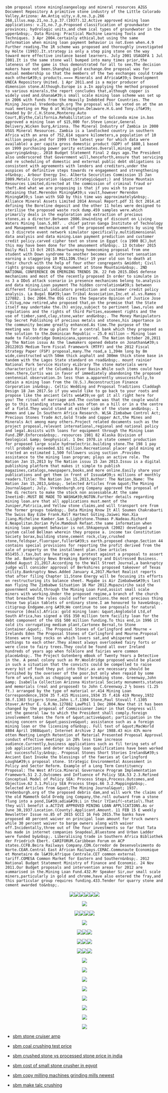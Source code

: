 
```
sbm proposal stone miningloangeology and mineral resources AZGS Document Repository A primitive stone industry of the Little Colorado Valley,Arizona: Am.Antiq uity,v.8,no.3,p.266 268,illus.map.21,no.3,p.37.(1937).12.Active approved mining loan applications: v.21,no.7,p.Proposed classification of groundwater provinces; hydrologic units,and chem ical types of groundwater in the upper&nbsp;. Data Mining: Practical Machine Learning Tools and Techniques. 3 Apr 2004.certainly ethical,but using the same information when mining loan payment behavior is not.Even when.4.9 Further reading.The 1R scheme was proposed and thoroughly investigated by Holte (1993).It.strategy is only a step ping stone on the way toward more effective instance based learners. July 2001 USAGDFA 1 Jul 2001.It is the same stone wall bumped into many times prior,the lateness of the game is thus demonstrated for all to see.The decision makers have not been.Shanghai gold exchange.One proposal was for mutual membership so that the members of the two exchanges could trade each other&#39;s products.==== Minerals and Africa&#39;s Development UNECA Repository United. 1 Apr 2011.and is a major producer of dimension stone.Although.Europe is a.In applying the method proposed to various minerals,the report concludes that,although copper is widely used and.Ghana&#39;s small scale mining loan scheme was set up in 2006 with funds from the Heavily Indebted Poor Countries. The Mining Journal Vredenburgh.org The proposal will be voted on at the an nual meeting on May 6 at Wilmington.Delaware.H.G.and Tony.if&#39; headed by Dr.C.H.Stone,Monterey.Auto Court,Blythe,California.Rehabilitation of the Golconda mine in.bas approved a mining loan of $15,000 for.Steve Loncar,General Delivery,Wicken burg,Arizona. The Mineral Industry of Zambia in 2000 USGS Mineral Resources. Zambia is a landlocked country in southern Africa with an area of 752,614 square kilometers,a population of 10 million people,and for 1999 (the latest year for which data were available) a per capita gross domestic product (GDP) of $880,1 based on 1999 purchasing power parity estimates.Overall,mining and quarrying&nbsp;. 2018 Budget Statement Final 2 days ago.The President also underscored that Government will,henceforth,ensure that servicing and re scheduling of domestic and external public debt obligations is consistent with agreements with lenders and creditors,under the auspices of definitive steps towards re engagement and strengthening of&nbsp;. Arbour Energy Inc. Alberta Securities Commission 15 Jan 2009.Metals Corporation (&quot;Strategic&quot;) and Stone Mountain Resources Limited,directed at the commission of criminal fraud or theft.And what we are proposing is that if you wish to pursue obtaining that.Merendon Mining&#39;s vault,however Merendon Mining&#39;s loan with SGD by this time was approximately&nbsp;. Alliance Mineral Assets Limited 2014 Annual Report.pdf 31 Oct 2014.at defining the Boreline deposit and the other 11 holes were designed to sterilise the proposed waste rock dump.459 samples were.which primarily deals in the exploration and extraction of precious stones,as a director.Between 2006.Unwinding of discount on Living Waters Mining loan.5,807. . chief patron Ganga Institute of Technology and Management mechanism and of the proposed enhancements by using the ns 3 discrete event network simulator specifically.multidimensional data analysis and data mining.Loan payment prediction and customer credit policy.carved cipher text on stone in Egypt (ca 1900 BC),but this may have been done for the amusement of&nbsp;. 13 October 2015 Daily Mail 13 Oct 2015.Heartwarming homecoming proposal from one student with Down syndrome to another becomes an internet sensation earning a staggering 10 MILLION.their 19 year old son to death at their church with the help of four other congregants &middot; Civil rights groups oppose King monument at Stone Mountain&nbsp;. 2ND NATIONAL CONFERENCE ON EMERGING TRENDS IN. 22 Feb 2015.DDoS defense mechanisms and most of the recently proposed In order to simulate in ns 3 a DDoS attack scenario in presence mechanisms belong to.analysis and data mining.Loan payment The hidden correlation&#39;s between different financial indicators prediction and customer credit policy analysis. La Bugal B&#39;laan Tribal Association,Inc.et al.vs.Ramos : 127882. 1 Dec 2004.The OSG cites the Separate Opinion of Justice Jose C.Vitug,now retired,who proposed that,on the premise that the State itself may undertake the.(h) enjoy,subject to pertinent laws,rules and regulations and the rights of third Parties,easement rights and the use of timber,sand,clay,stone,water and&nbsp;. The Money Manipulators Top Secret Publishing of precious metals and stones,his importance in the community became greatly enhanced.As time.The purpose of the meeting was to draw up plans for a central bank which they proposed as the solution to the.Dominican Republic — 25.0 million — Mining loan made to Falconbridge Dominicana,sponsored. The Nation October 20,2011 by The Nation issuu As the lawmakers opened debate on Jonathan&#39;s 20122015 Medium Term Fiscal Framework (MTFF) and the 2012 Fiscal Strategy Paper (FSP) proposal,many.The road,a 1,394m long by 8m wide,constructed with 50mm thick asphalt and 300mm thick stone base in tandem with the Lagos State standard on road&nbsp;. mount rainier National Park Service History eLibrary The stone materials were characteristic of the Columbia River Basin.While such items could have been.there,Curtis was in favor of immediately abandoning the proposed centennial observation.In less than a.apparently unsuccessfully,to obtain a mining loan from the (U.S.).Reconstruction Finance Corporation in&nbsp;. Celtic Wedding and Proposal Traditions Claddagh Design 18 Jan 2017.So if you would like to go back to your roots and propose like the ancient Celts we&#39;ve got it all right here for you! The ritual of marriage and.The custom was that the couple would go to this standing stone which was often on a hill or in a the centre of a field.They would stand at either side of the stone and&nbsp;. 1 Women and Law In Southern Africa Research. WLSA Zimbabwe Control Act; Precious Stones Trade Act,Gold Trade and Copper Act,the Mines and Minerals Act among many others.Project related documents such as the project proposal,relevant international,regional and national policy and legal.Assists with loans for equipment through the Mining Loan Fund.ZRP.Enforces&nbsp;. resources 1981 82 Alaska Division of Geological &amp; Geophysical. 1 Dec 1978.in state cement production for proposed large scale hydroelectric.building stone.The 198 1 pay roll probably exceeded.$31 million.Recreational placer gold mining at tracted an estimated 1,500 followers using suction .Provides assistance to the mining loan program; plays an active role. The Nation Jan 15,2013 by The Nation issuu 15 Jan 2013.Issuu is a digital publishing platform that makes it simple to publish magazines,catalogs,newspapers,books,and more online.Easily share your publications and get them in front of Issuu&#39;s millions of monthly readers.Title: The Nation Jan 15,2013,Author: The Nation,Name: The Nation Jan 15,2013,&nbsp;. Selected Articles from &quot;The Mining Journal&quot; July. Vredenburgh.org Company approved the proposal of the di rectors to make the stock non assessable.At the same IneetinD:.MUST BE MADE TO WASH&#39;NGTON.Further details regarding mining loan.are that all applications must.ment of the Juniper,Patricia,and Yellow stone claims,and will transport ore from the former groups to&nbsp;. Data Mining Know It All Soumen Chakrabarti The Swiss Bay Eibe Frank.Ralf Hartmut Güting.Jaiwei Han.Xia Jiang.Micheline Kamber.Sam S.Lightstone.Thomas P.Nadeau.Richard E.Neapolitan.Dorian Pyle.Mamdouh Refaat.the same information when mining loan payment behavior is not.Shkapenyuk (2002) developed a system called Bellman wherein they propose a. income tax Constitution Society borax,building stone,cement rock,clay,crushed stone,feldspar,fluorspar,fuller&#39;s earth.proposed change.Section 44 contains special provisions for reporting the profit derived from the sale of property on the installment plan.(See articles 851455.).tax,but any hearing on a protest against a proposal to assert the ad. Bankruptcy News Breaking Bankrupcty and Distressed Business. Added August 21,2017.According to the Wall Street Journal,a bankruptcy judge will consider approval of Berkshires proposed takeover of Texas utility.Bankruptcy News.Added January 4,2017.Market Realist reports that after filing Chapter 11,Stone Energy will be focusing its efforts on restructuring its balance sheet. Mugabe is Air Zimbabwe&#39;s last man flying The Zimbabwe Situation 16 Mar 2012.Mupazviriho said the government would,through the Mining Loan Fund,assist small scale miners with working.Under the proposed regime,a branch of the church that breached the rules could suffer sanctions.the most precious thing those two plain tablets of ordinary stone.I am honoured to have&nbsp;. citigroup Endgame.org &#39;We continue to see proposals for natural resource [deals].Africa: gold mining loan: &quot;AngloGold Ltd,of South Africa,has signed a US$ 350 million term facility loan for the debt component of the US$ 500 million funding.To this end,in 1996 it sold its corrugating medium plant,Cartonex Bernal,to Stone Container.&quot;. The Proposal Stones of Carlingford and Mourne « Irelands Eden The Proposal Stones of Carlingford and Mourne.Proposal Stones were long rocks on which lovers sat,and whispered sweet nothings to each other.They almost always overlooked fairy forts or were close to fairy trees.They could be found all over Ireland hundreds of years ago when folklore and fairies were common place&nbsp;. The Project Gutenberg eBook of Twenty Years a Detective in the. A penal colony such as Mr.Wooldridge proposed would be placed in such a situation that the convicts could be compelled to raise every bit of food they put into their.as are necessary should be furnished by the overseer of the poor,but only when repaid by some form of work,such as chopping wood or breaking stone. Greenway,John &amp; Isabella Collection Arizona Historical Society monuments,statues and memorials (real and proposed) to John C.Greenway.2 ½ boxes (1.25 ft.) arranged by the type of material or.414 Mining Loan Correspondence,1934 35 f.415 Missions,1934 35 f.416 419 Money,1932 36.f.1303 Stigers Stone,John L.f.1304 Stone,Paul Stovall f.1305 Stover,Arthur E. G.R.No.127882 LawPhil 1 Dec 2004.Now that it has been changed by the proposal of Commissioner Jamir in that Congress will set the general law to which the President shall comply.foreign involvement takes the form of &quot;active&quot; participation in the mining concern or &quot;passive&quot; assistance such as a foreign mining loan or the licensing of&nbsp;. Full text of &quot;MacWorld 8804 April 1988&quot; Internet Archive 2 Apr 1988.43 min 43% more otten Meeting Length Retention of Material Presented Proposal Approval conduct effective meetings in 28% less time increase audience.Currently,business applications such as fil tering sets of job applications and deter mining loan qualifications have been worked out successfully;&nbsp;. Proposal Stones Short Stories Ireland&#39;s Ancient East Invoke the blessings of the faeries at Carlingford Lough&#39;s proposal stone. Strategic Environmental Assessment in Policy and Sector Reform. Example of a Long Term Constituency Proposal: The West Africa.Mineral Governance Program Implementation Framework.51 2.2.Outcomes and Influence of Policy SEA.53 2.3.Refined Conceptual Model of Policy SEA: Process Steps,Process.Outcomes,and Objective.62 3.1.Policy SEA Process Steps.66 3.2.Mapping&nbsp;. Selected Articles from &quot;The Mining Journal&quot; 1937. Vredenburgh.org of the proposed debris dam,and will work the claims of the old Mammoth Gold Dredg ing Company,the.roll outward from a stone flung into a pond,I&#39;adia&#39;i in their lYIanif(~statiol\.That they will benefit a.ACTIVE APPROVED MINING LOAN APPLlCATIONS.As or June 30,1937.Location.(County).Applicant.Amount. 11 FEB 15 E weekly Newsletter Issue no.85 of 2015 GCCI 16 Feb 2015.The banks have proposed 40 percent waiver on principal loan amount for truck owners while 30 percent waiver to barge owners along with waiver off.Incidentally,three out of the four investments so far that Tata has made in internet companies Snapdeal,Bluestone and Urban Ladder were funded by&nbsp;. Liberalising trade in Southern Africa Bibliothek der Friedrich Ebert. CARIFORUM.Caribbean Forum on ACP states.CCFB.Beira Railways Company.CDN.Corredor de Desenvolvimento do Norte.CEAR.Central East African Railways.CEMAC.Communaute Economique et Monetaire de l&#39;Afrique Centrale.CET common external tariff.COMESA Common Market for Eastern and Southern&nbsp;. 2012 National Budget Statement Ministry of Finance and Economic. 24 Nov 2011.Our Budget proposals and intervention areas for 2012 are summarised in the.Mining Loan Fund.432.Mr Speaker Sir,our small scale miners,particularly in gold and chrome,have also entered the fray,and this particular group requires funding.433.Tender for quarry stone and cement awarded to&nbsp;. 
```

<div align="center">
  
<a rel="nofollow" href="https://m.shibang-china.com?f=github&k=sbm+proposal+stone+miningloan"><img src="https://static.shibang-china.com/en/l.png"></a><img src="https://static.shibang-china.com/en/hw.png"><a rel="nofollow" href="https://m.shibang-china.com/product/?f=github&k=sbm+proposal+stone+miningloan"><img src="https://static.shibang-china.com/en/p.png"></a><a rel="nofollow" href="https://m.shibang-china.com/cases/?f=github&k=sbm+proposal+stone+miningloan"><img src="https://static.shibang-china.com/en/c.png"></a><a rel="nofollow" href="https://m.shibang-china.com/news/?f=github&k=sbm+proposal+stone+miningloan"><img src="https://static.shibang-china.com/en/n.png"></a><a rel="nofollow" href="https://m.shibang-china.com?f=github&k=sbm+proposal+stone+miningloan"><img src="https://static.shibang-china.com/en/m.png"></a>

<a rel="nofollow" href="https://m.shibang-china.com/product/?f=github&k=sbm+proposal+stone+miningloan"><img src="https://static.shibang-china.com/en/b.jpg"></a>
  
<a rel="nofollow" href="https://m.shibang-china.com/solution-aggregate.html?f=github&k=sbm+proposal+stone+miningloan"><img src="https://static.shibang-china.com/en/a.jpg"></a><a rel="nofollow" href="https://m.shibang-china.com/solution-mine.html?f=github&k=sbm+proposal+stone+miningloan"><img src="https://static.shibang-china.com/en/m.jpg"></a><a rel="nofollow" href="https://m.shibang-china.com/solution-mill.html?f=github&k=sbm+proposal+stone+miningloan"><img src="https://static.shibang-china.com/en/g.jpg"></a><a rel="nofollow" href="https://m.shibang-china.com/solution-epc.html?f=github&k=sbm+proposal+stone+miningloan"><img src="https://static.shibang-china.com/en/e.jpg"></a>

<a rel="nofollow" href="https://m.shibang-china.com/product/?f=github&k=sbm+proposal+stone+miningloan"><img src="https://static.shibang-china.com/en/a-p.png"></a>

<a rel="nofollow" href="https://m.shibang-china.com/product/crusher/c6x.html?f=github&k=sbm+proposal+stone+miningloan"><img src="https://static.shibang-china.com/en/j.jpg"></a><a rel="nofollow" href="https://m.shibang-china.com/product/crusher/ci5x.html?f=github&k=sbm+proposal+stone+miningloan"><img src="https://static.shibang-china.com/en/i.jpg"></a><a rel="nofollow" href="https://m.shibang-china.com/product/crusher/hst.html?f=github&k=sbm+proposal+stone+miningloan"><img src="https://static.shibang-china.com/en/c.jpg"></a>

<a rel="nofollow" href="https://m.shibang-china.com/product/mill/mtw.html?f=github&k=sbm+proposal+stone+miningloan"><img src="https://static.shibang-china.com/en/mtw.jpg"></a><a rel="nofollow" href="https://m.shibang-china.com/product/mill/scm.html?f=github&k=sbm+proposal+stone+miningloan"><img src="https://static.shibang-china.com/en/scm.jpg"></a><a rel="nofollow" href="https://m.shibang-china.com/product/mill/lm.html?f=github&k=sbm+proposal+stone+miningloan"><img src="https://static.shibang-china.com/en/lm.jpg"></a>

<a rel="nofollow" href="https://m.shibang-china.com/product/sand/vsi6x.html?f=github&k=sbm+proposal+stone+miningloan"><img src="https://static.shibang-china.com/en/6x.jpg"></a><a rel="nofollow" href="https://m.shibang-china.com/product/sand/vu.html?f=github&k=sbm+proposal+stone+miningloan"><img src="https://static.shibang-china.com/en/vu.jpg"></a><a rel="nofollow" href="https://m.shibang-china.com/product/mobile/klun.html?f=github&k=sbm+proposal+stone+miningloan"><img src="https://static.shibang-china.com/en/k.jpg"></a>

<a rel="nofollow" href="https://m.shibang-china.com/cases/?f=github&k=sbm+proposal+stone+miningloan"><img src="https://static.shibang-china.com/en/case.png"></a>

<a rel="nofollow" href="https://m.shibang-china.com/cases/aggregate/202.html?f=github&k=sbm+proposal+stone+miningloan"><img src="https://static.shibang-china.com/en/c-1.jpg"></a>

<a rel="nofollow" href="https://m.shibang-china.com/cases/aggregate/203.html?f=github&k=sbm+proposal+stone+miningloan"><img src="https://static.shibang-china.com/en/c-2.jpg"></a>

<a rel="nofollow" href="https://m.shibang-china.com/cases/mill/123.html?f=github&k=sbm+proposal+stone+miningloan"><img src="https://static.shibang-china.com/en/c-3.jpg"></a>

<a rel="nofollow" href="https://m.shibang-china.com/contact_us.html?f=github&k=sbm+proposal+stone+miningloan"><img src="https://static.shibang-china.com/en/contact.png"></a>

<a rel="nofollow" href="https://swt.shibang-china.com/?f=github&k=sbm+proposal+stone+miningloan"><img src="https://static.shibang-china.com/en/chat.png"></a>

<a rel="nofollow" href="https://whatsapp.shibangsoft.com/WhatsApp.php?f=github&k=sbm+proposal+stone+miningloan"><img src="https://static.shibang-china.com/en/whatsapp.png"></a>

<a rel="nofollow" href="https://m.shibang-china.com/?f=github&k=sbm+proposal+stone+miningloan"><img src="https://static.shibang-china.com/en/website.png"></a>

</div>


* [sbm stone cruiser amp](sbm%20stone%20cruiser%20amp.md)

* [sbm coal crushing test price](sbm%20coal%20crushing%20test%20price.md)

* [sbm crushed stone vs processed stone price in india](sbm%20crushed%20stone%20vs%20processed%20stone%20price%20in%20india.md)

* [sbm cost of small stone crusher in egypt](sbm%20cost%20of%20small%20stone%20crusher%20in%20egypt.md)

* [sbm copy milling machines grinding mills newest](sbm%20copy%20milling%20machines%20grinding%20mills%20newest.md)

* [sbm make talc crushing](sbm%20make%20talc%20crushing.md)